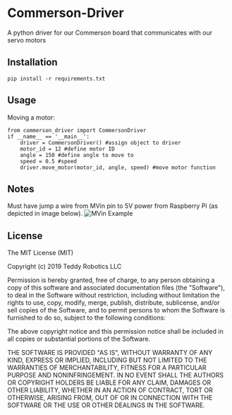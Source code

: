# Commerson-Driver
A python driver for our Commerson board that communicates with our servo motors

## Installation
 
`pip install -r requirements.txt`
 
## Usage
 
Moving a motor:
```
from commerson_driver import CommersonDriver
if __name__ == '__main__':
    driver = CommersonDriver() #assign object to driver
    motor_id = 12 #define motor ID
    angle = 150 #define angle to move to
    speed = 0.5 #speed
    driver.move_motor(motor_id, angle, speed) #move motor function
```

## Notes

Must have jump a wire from MVin pin to 5V power from Raspberry Pi (as depicted in image below).
![MVin Example](https://github.com/TeddyRobotics/Commerson-Driver/master/mvin_example.jpg)

## License
 
The MIT License (MIT)

Copyright (c) 2019 Teddy Robotics LLC

Permission is hereby granted, free of charge, to any person obtaining a copy of this software and associated documentation files (the "Software"), to deal in the Software without restriction, including without limitation the rights to use, copy, modify, merge, publish, distribute, sublicense, and/or sell copies of the Software, and to permit persons to whom the Software is furnished to do so, subject to the following conditions:

The above copyright notice and this permission notice shall be included in all copies or substantial portions of the Software.

THE SOFTWARE IS PROVIDED "AS IS", WITHOUT WARRANTY OF ANY KIND, EXPRESS OR IMPLIED, INCLUDING BUT NOT LIMITED TO THE WARRANTIES OF MERCHANTABILITY, FITNESS FOR A PARTICULAR PURPOSE AND NONINFRINGEMENT. IN NO EVENT SHALL THE AUTHORS OR COPYRIGHT HOLDERS BE LIABLE FOR ANY CLAIM, DAMAGES OR OTHER LIABILITY, WHETHER IN AN ACTION OF CONTRACT, TORT OR OTHERWISE, ARISING FROM, OUT OF OR IN CONNECTION WITH THE SOFTWARE OR THE USE OR OTHER DEALINGS IN THE SOFTWARE.
